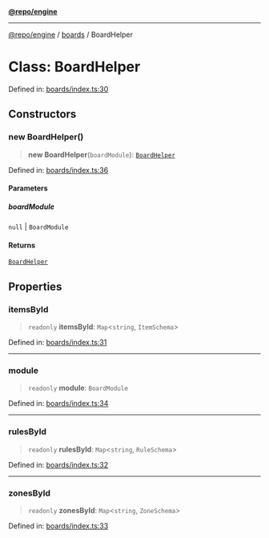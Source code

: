 [**@repo/engine**](../../README.md)

***

[@repo/engine](../../modules.md) / [boards](../README.md) / BoardHelper

# Class: BoardHelper

Defined in: [boards/index.ts:30](https://github.com/alexqguo/drinking-board-game-v3/blob/9a70d62b892d55900c751cb96ba0b5f10d32ed98/packages/engine/src/boards/index.ts#L30)

## Constructors

### new BoardHelper()

> **new BoardHelper**(`boardModule`): [`BoardHelper`](BoardHelper.md)

Defined in: [boards/index.ts:36](https://github.com/alexqguo/drinking-board-game-v3/blob/9a70d62b892d55900c751cb96ba0b5f10d32ed98/packages/engine/src/boards/index.ts#L36)

#### Parameters

##### boardModule

`null` | `BoardModule`

#### Returns

[`BoardHelper`](BoardHelper.md)

## Properties

### itemsById

> `readonly` **itemsById**: `Map`\<`string`, `ItemSchema`\>

Defined in: [boards/index.ts:31](https://github.com/alexqguo/drinking-board-game-v3/blob/9a70d62b892d55900c751cb96ba0b5f10d32ed98/packages/engine/src/boards/index.ts#L31)

***

### module

> `readonly` **module**: `BoardModule`

Defined in: [boards/index.ts:34](https://github.com/alexqguo/drinking-board-game-v3/blob/9a70d62b892d55900c751cb96ba0b5f10d32ed98/packages/engine/src/boards/index.ts#L34)

***

### rulesById

> `readonly` **rulesById**: `Map`\<`string`, `RuleSchema`\>

Defined in: [boards/index.ts:32](https://github.com/alexqguo/drinking-board-game-v3/blob/9a70d62b892d55900c751cb96ba0b5f10d32ed98/packages/engine/src/boards/index.ts#L32)

***

### zonesById

> `readonly` **zonesById**: `Map`\<`string`, `ZoneSchema`\>

Defined in: [boards/index.ts:33](https://github.com/alexqguo/drinking-board-game-v3/blob/9a70d62b892d55900c751cb96ba0b5f10d32ed98/packages/engine/src/boards/index.ts#L33)
